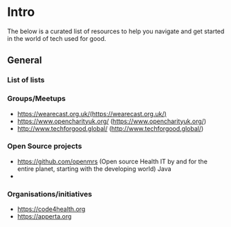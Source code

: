# Intro
The below is a curated list of resources to help you navigate and get started in the world of tech used for good.

## General
### List of lists


### Groups/Meetups
- https://wearecast.org.uk/(https://wearecast.org.uk/)
- https://www.opencharityuk.org/ (https://www.opencharityuk.org/)
- http://www.techforgood.global/ (http://www.techforgood.global/)

### Open Source projects
- https://github.com/openmrs (Open source Health IT by and for the entire planet, starting with the developing world) Java
-

### Organisations/initiatives
- https://code4health.org
- https://apperta.org
  

